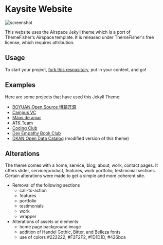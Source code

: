 # Kaysite Website
![screenshot](screenshots/home.png "Description goes here")

This website uses the Airspace Jekyll theme which is a port of ThemeFisher's Airspace template. It is released under ThemeFisher's free license, which requires attribution.

## Usage
To start your project, [fork this respository](https://github.com/luminousrubyist/airspace-jekyll/fork), put in your content, and go!

## Examples
Here are some projects that have used this Jekyll Theme:
* [BOYUAN Open Source 博辕开源](https://boyuanitsm.github.io)
* [Campus VC](https://mrchildneo.github.io/mrchildneo/)
* [Mãos de amar](https://www.maosdeamar.com.br/)
* [ATK Team](http://www.atksec.com/)
* [Coding Club](https://ourcodingclub.github.io/)
* [Dev Empathy Book Club](http://www.devempathybook.club/)
* [DKAN Open Data Catalog](http://getdkan.com) (modified version of this theme)

## Alterations
The theme comes with a home, service, blog, about, work, contact pages. It offers slider, service/product, features, work portfolio, testimonial sections. Certain alterations were made to get a simple and more coherent site. 

- Removal of the following sections
  * call-to-action
  * features
  * portfolio
  * testimonials
  * work
  * wrapper
- Alterations of assets or elements
  * home page background image
  * addition of Handel Gothic, Bitter, and Belleza fonts
  * use of colors #222222, #F2F2F2, #1D1D1D, #426bca
  
